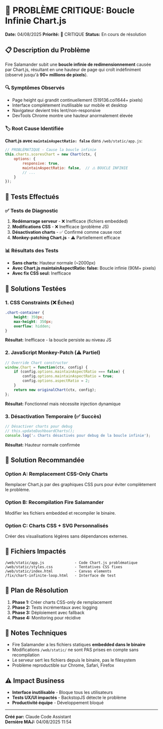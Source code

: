 # 🚨 PROBLÈME CRITIQUE: Boucle Infinie Chart.js

**Date:** 04/08/2025
**Priorité:** 🔴 CRITIQUE
**Status:** En cours de résolution

## 📋 Description du Problème

Fire Salamander subit une **boucle infinie de redimensionnement** causée par Chart.js, résultant en une hauteur de page qui croît indéfiniment (observé jusqu'à **90+ millions de pixels**).

### 🔍 Symptômes Observés

- Page height qui grandit continuellement (519136.col1644+ pixels)
- Interface complètement inutilisable sur mobile et desktop
- Navigateur devient très lent/non-responsive
- DevTools Chrome montre une hauteur anormalement élevée

### 🏷️ Root Cause Identifiée

**Chart.js avec `maintainAspectRatio: false`** dans `/web/static/app.js`:

```javascript
// PROBLÉMATIQUE - Cause la boucle infinie
this.charts.scoresChart = new Chart(ctx, {
    options: {
        responsive: true,
        maintainAspectRatio: false,  // ⚠️ BOUCLE INFINIE
        // ...
    }
});
```

## 🧪 Tests Effectués

### ✅ Tests de Diagnostic
1. **Redémarrage serveur** - ❌ Inefficace (fichiers embedded)
2. **Modifications CSS** - ❌ Inefficace (problème JS)
3. **Désactivation charts** - ✅ Confirmé comme cause root
4. **Monkey-patching Chart.js** - ⚠️ Partiellement efficace

### 📊 Résultats des Tests
- **Sans charts:** Hauteur normale (~2000px)
- **Avec Chart.js maintainAspectRatio: false:** Boucle infinie (90M+ pixels)
- **Avec fix CSS seul:** Inefficace

## 🔧 Solutions Testées

### 1. CSS Constraints (❌ Échec)
```css
.chart-container {
    height: 350px;
    max-height: 350px;
    overflow: hidden;
}
```
**Résultat:** Inefficace - la boucle persiste au niveau JS

### 2. JavaScript Monkey-Patch (⚠️ Partiel)
```javascript
// Override Chart constructor
window.Chart = function(ctx, config) {
    if (config.options.maintainAspectRatio === false) {
        config.options.maintainAspectRatio = true;
        config.options.aspectRatio = 2;
    }
    return new originalChart(ctx, config);
};
```
**Résultat:** Fonctionnel mais nécessite injection dynamique

### 3. Désactivation Temporaire (✅ Succès)
```javascript
// Désactiver charts pour debug
// this.updateDashboardCharts();
console.log('⚠️ Charts désactivés pour debug de la boucle infinie');
```
**Résultat:** Hauteur normale confirmée

## 🎯 Solution Recommandée

### Option A: Remplacement CSS-Only Charts
Remplacer Chart.js par des graphiques CSS purs pour éviter complètement le problème.

### Option B: Recompilation Fire Salamander
Modifier les fichiers embedded et recompiler le binaire.

### Option C: Charts CSS + SVG Personnalisés
Créer des visualisations légères sans dépendances externes.

## 📁 Fichiers Impactés

```
/web/static/app.js              - Code Chart.js problématique  
/web/static/styles.css          - Tentatives CSS fixes
/web/static/index.html          - Canvas elements
/fix/chart-infinite-loop.html   - Interface de test
```

## 🚀 Plan de Résolution

1. **Phase 1:** Créer charts CSS-only de remplacement
2. **Phase 2:** Tests incrémentaux avec logging
3. **Phase 3:** Déploiement avec fallback
4. **Phase 4:** Monitoring pour récidive

## 📝 Notes Techniques

- Fire Salamander a les fichiers statiques **embedded dans le binaire**
- Modifications `/web/static/` ne sont PAS prises en compte sans recompilation
- Le serveur sert les fichiers depuis le binaire, pas le filesystem
- Problème reproductible sur Chrome, Safari, Firefox

## ⚠️ Impact Business

- **Interface inutilisable** - Bloque tous les utilisateurs
- **Tests UX/UI impactés** - BackstopJS détecte le problème
- **Productivité équipe** - Développement bloqué

---
**Créé par:** Claude Code Assistant  
**Dernière MAJ:** 04/08/2025 11:54